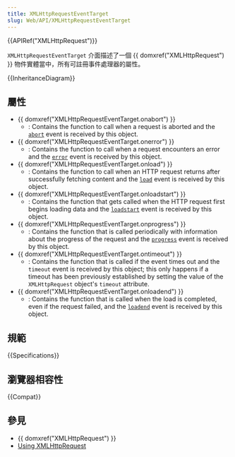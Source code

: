 ```yaml
---
title: XMLHttpRequestEventTarget
slug: Web/API/XMLHttpRequestEventTarget
---
```


{{APIRef("XMLHttpRequest")}}

`XMLHttpRequestEventTarget` 介面描述了一個 {{ domxref("XMLHttpRequest") }} 物件實體當中，所有可註冊事件處理器的屬性。

{{InheritanceDiagram}}

## 屬性

- {{ domxref("XMLHttpRequestEventTarget.onabort") }}
  - : Contains the function to call when a request is aborted and the [`abort`](/zh-TW/docs/Web/API/HTMLMediaElement/abort_event) event is received by this object.
- {{ domxref("XMLHttpRequestEventTarget.onerror") }}
  - : Contains the function to call when a request encounters an error and the [`error`](/zh-TW/docs/Web/API/Element/error_event) event is received by this object.
- {{ domxref("XMLHttpRequestEventTarget.onload") }}
  - : Contains the function to call when an HTTP request returns after successfully fetching content and the [`load`](/zh-TW/docs/Web/API/Window/load_event) event is received by this object.
- {{ domxref("XMLHttpRequestEventTarget.onloadstart") }}
  - : Contains the function that gets called when the HTTP request first begins loading data and the [`loadstart`](/zh-TW/docs/Web/API/XMLHttpRequest/loadstart_event) event is received by this object.
- {{ domxref("XMLHttpRequestEventTarget.onprogress") }}
  - : Contains the function that is called periodically with information about the progress of the request and the [`progress`](/zh-TW/docs/Web/API/XMLHttpRequest/progress_event) event is received by this object.
- {{ domxref("XMLHttpRequestEventTarget.ontimeout") }}
  - : Contains the function that is called if the event times out and the `timeout` event is received by this object; this only happens if a timeout has been previously established by setting the value of the `XMLHttpRequest` object's `timeout` attribute.
- {{ domxref("XMLHttpRequestEventTarget.onloadend") }}
  - : Contains the function that is called when the load is completed, even if the request failed, and the [`loadend`](/zh-TW/docs/Web/API/XMLHttpRequest/loadend_event) event is received by this object.

## 規範

{{Specifications}}

## 瀏覽器相容性

{{Compat}}

## 參見

- {{ domxref("XMLHttpRequest") }}
- [Using XMLHttpRequest](/zh-TW/DOM/XMLHttpRequest/Using_XMLHttpRequest)
